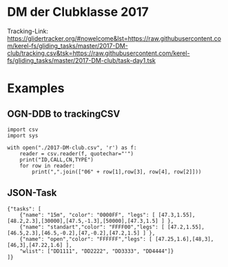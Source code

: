 # DM der Clubklasse 2017

Tracking-Link: <https://glidertracker.org/#nowelcome&lst=https://raw.githubusercontent.com/kerel-fs/gliding_tasks/master/2017-DM-club/tracking.csv&tsk=https://raw.githubusercontent.com/kerel-fs/gliding_tasks/master/2017-DM-club/task-day1.tsk>

# Examples
## OGN-DDB to trackingCSV
```
import csv
import sys

with open("./2017-DM-club.csv", 'r') as f:
    reader = csv.reader(f, quotechar="'")
    print("ID,CALL,CN,TYPE")
    for row in reader:
        print(",".join(["06" + row[1],row[3], row[4], row[2]]))
```

## JSON-Task
```
{"tasks": [
    {"name": "15m", "color": "0000FF", "legs": [ [47.3,1.55],[48.2,2.3],[30000],[47.5,-1.3],[50000],[47.3,1.5] ] },
    {"name": "standart","color": "FFFF00","legs": [ [47.2,1.55],[46.5,2.3],[46.5,-0.2],[47,-0.2],[47.2,1.5] ] },
    {"name": "open","color": "FFFFFF","legs": [ [47.25,1.6],[48,3],[46,3],[47.22,1.6] ],
    "wlist": ["DD1111", "DD2222", "DD3333", "DD4444"]}
]}
```
